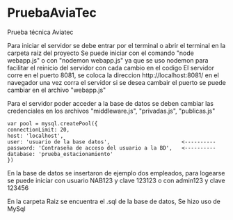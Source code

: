 # PruebaAviaTec
Prueba técnica Aviatec

  Para iniciar el servidor se debe entrar por el terminal o abrir el terminal en la carpeta raiz del proyecto 
  Se puede iniciar con el comando "node webapp.js" o con "nodemon webapp.js" 
  ya que se uso nodemon para facilitar el reinicio del servidor con cada cambio en el codigo
  El servidor corre en el puerto 8081, se coloca la direccion http://localhost:8081/ en el navegador una vez corra el servidor
  si se desea cambair el puerto se puede cambiar en el archivo "webapp.js"
  
  Para el servidor poder acceder a la base de datos se deben cambiar las credenciales en los archivos 
  "middleware.js", "privadas.js", "publicas.js"
  
  ```
  var pool = mysql.createPool({
  connectionLimit: 20,
  host: 'localhost',
  user: 'usuario de la base datos',                       <----------
  password: 'Contraseña de acceso del usuario a la BD',   <----------
  database: 'prueba_estacionamiento'
  })
  ```
  
  En la base de datos se insertaron de ejemplo dos empleados, para logearse se puede iniciar con usuario NAB123 y clave 123123
  o con admin123 y clave 123456
  
  En la carpeta Raiz se encuentra el .sql de la base de datos, Se hizo uso de MySql
  
  
